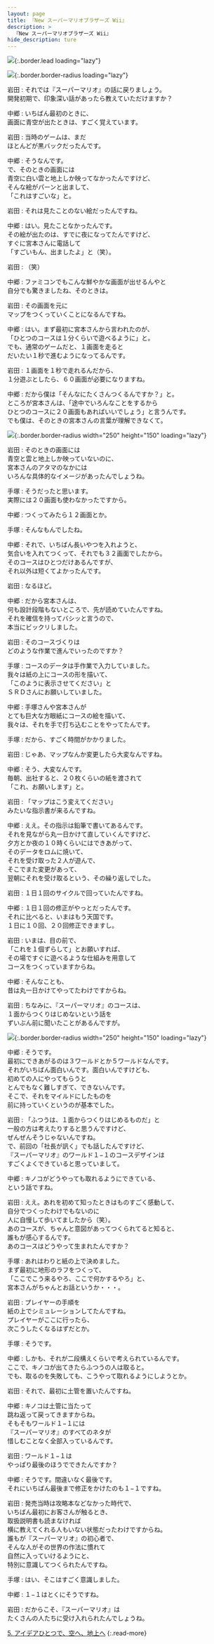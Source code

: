 ```yaml
---
layout: page
title: 『New スーパーマリオブラザーズ Wii』
description: >
  『New スーパーマリオブラザーズ Wii』
hide_description: ture
---
```


![](/others/interviews/jp/wii/smnj/vol2/img/mainvisual4.jpg){:.border.lead loading="lazy"}

![](/others/interviews/jp/wii/smnj/vol2/img/img_h2.gif){:.border.border-radius loading="lazy"}

岩田
: それでは『スーパーマリオ』の話に戻りましょう。<br>開発初期で、印象深い話があったら教えていただけますか？

中郷
: いちばん最初のときに、<br>画面に青空が出たときは、すごく覚えています。

岩田
: 当時のゲームは、まだ<br>ほとんどが黒バックだったんです。

中郷
: そうなんです。<br>で、そのときの画面には<br>青空に白い雲と地上しか映ってなかったんですけど、<br>そんな絵がパーンと出まして、<br>「これはすごいな」と。

岩田
: それは見たことのない絵だったんですね。

中郷
: はい。見たことなかったんです。<br>その絵が出たのは、すでに夜になってたんですけど、<br>すぐに宮本さんに電話して<br>「すごいもん、出ましたよ」と（笑）。

岩田
: （笑）

中郷
: ファミコンでもこんな鮮やかな画面が出せるんやと<br>自分でも驚きましたね、そのときは。

岩田
: その画面を元に<br>マップをつくっていくことになるんですね。

中郷
: はい。まず最初に宮本さんから言われたのが、<br>「ひとつのコースは１分くらいで遊べるように」と。<br>でも、通常のゲームだと、１画面を走ると<br>だいたい１秒で進むようになってるんです。

岩田
: １画面を１秒で走れるんだから、<br>１分遊ぶとしたら、６０画面が必要になりますね。

中郷
: だから僕は「そんなにたくさんつくるんですか？」と。<br>ところが宮本さんは、「途中でいろんなことをするから<br>ひとつのコースに２０画面もあればいいでしょう」と言うんです。<br>でも僕は、そのときの宮本さんの言葉が理解できなくて。

![](/others/interviews/jp/wii/smnj/vol2/img/photo11.jpg){:.border.border-radius width="250" height="150" loading="lazy"}

岩田
: そのときの画面には<br>青空と雲と地上しか映っていないのに、<br>宮本さんのアタマのなかには<br>いろんな具体的なイメージがあったんでしょうね。

手塚
: そうだったと思います。<br>実際には２０画面も使わなかったですから。

中郷
: つくってみたら１２画面とか。

手塚
: そんなもんでしたね。

中郷
: それで、いちばん長いやつを入れようと、<br>気合いを入れてつくって、それでも３２画面でしたから。<br>そのコースはひとつだけあるんですが、<br>それ以外は短くてよかったんです。

岩田
: なるほど。

中郷
: だから宮本さんは、<br>何も設計段階もないところで、先が読めていたんですね。<br>それを確信を持ってバシッと言うので、<br>本当にビックリしました。

岩田
: そのコースづくりは<br>どのような作業で進んでいったのですか？

手塚
: コースのデータは手作業で入力していました。<br>我々は紙の上にコースの形を描いて、<br>「このように表示させてください」と<br>ＳＲＤさんにお願いしていました。

中郷
: 手塚さんや宮本さんが<br>とても巨大な方眼紙にコースの絵を描いて、<br>我々は、それを手で打ち込むことをやってたんです。

手塚
: だから、すごく時間がかかりました。

岩田
: じゃあ、マップなんか変更したら大変なんですね。

中郷
: そう、大変なんです。<br>毎朝、出社すると、２０枚くらいの紙を渡されて<br>「これ、お願いします」と。

岩田
: 「マップはこう変えてください」<br>みたいな指示書が来るんですね。

中郷
: ええ。その指示は鉛筆で書いてあるんです。<br>それを見ながら丸一日かけて直していくんですけど、<br>夕方とか夜の１０時くらいにはできあがって、<br>そのデータをロムに焼いて、<br>それを受け取った２人が遊んで、<br>そこでまた変更があって、<br>翌朝にそれを受け取るという、その繰り返しでした。

岩田
: １日１回のサイクルで回っていたんですね。

中郷
: １日１回の修正がやっとだったんです。<br>それに比べると、いまはもう天国です。<br>１日に１０回、２０回修正できますし。

岩田
: いまは、目の前で、<br>「これを１個ずらして」とお願いすれば、<br>その場ですぐに遊べるような仕組みを用意して<br>コースをつくっていますからね。

中郷
: そんなことも、<br>昔は丸一日かけてやってたわけですからね。

岩田
: ちなみに、『スーパーマリオ』のコースは、<br>１面からつくりはじめないという話を<br>ずいぶん前に聞いたことがあるんですが。

![](/others/interviews/jp/wii/smnj/vol2/img/photo12.jpg){:.border.border-radius width="250" height="150" loading="lazy"}

中郷
: そうです。<br>最初にできあがるのは３ワールドとか５ワールドなんです。<br>それがいちばん面白いんです。面白いんですけども、<br>初めての人にやってもらうと<br>とんでもなく難しすぎて、できないんです。<br>そこで、それをマイルドにしたものを<br>前に持っていくというのが基本でした。

岩田
: 「ふつうは、１面からつくりはじめるものだ」と<br>一般の方は考えたりすると思うんですけど、<br>ぜんぜんそうじゃないんですね。<br>で、前回の「社長が訊く」でも話したんですけど、<br>『スーパーマリオ』のワールド１−１のコースデザインは<br>すごくよくできていると思っていまして。

中郷
: キノコがどうやっても取れるようにできている、<br>という話ですね。

岩田
: ええ。あれを初めて知ったときはものすごく感動して、<br>自分でつくったわけでもないのに<br>人に自慢して歩いてましたから（笑）。<br>あのコースが、ちゃんと意図があってつくられてると知ると、<br>誰もが感心するんです。<br>あのコースはどうやって生まれたんですか？

手塚
: あれはわりと紙の上で決めました。<br>まず最初に地形のラフをつくって、<br>「ここでこう来るやろ、ここで何かするやろ」と、<br>宮本さんがちゃんとお話というか・・・。

岩田
: プレイヤーの手順を<br>紙の上でシミュレーションしてたんですね。<br>プレイヤーがここに行ったら、<br>次こうしたくなるはずだとか。

手塚
: そうです。

中郷
: しかも、それが二段構えくらいで考えられているんです。<br>ここで、キノコが出てきたらふつうの人は取ると。<br>でも、取るのを失敗しても、こうやって取れるようにしようとか。

岩田
: それで、最初に土管を置いたんですね。

中郷
: キノコは土管に当たって<br>跳ね返って戻ってきますからね。<br>そもそもワールド１−１には<br>『スーパーマリオ』のすべてのネタが<br>惜しむことなく全部入っているんです。

岩田
: ワールド１−１は<br>やっぱり最後のほうでできたんですか？

中郷
: そうです。間違いなく最後です。<br>それにいちばん最後まで修正をかけたのも１−１ですね。

岩田
: 発売当時は攻略本などなかった時代で、<br>いちばん最初にお客さんが触るとき、<br>取扱説明書も読まなければ<br>横に教えてくれる人もいない状態だったわけですからね。<br>誰もが『スーパーマリオ』の初心者で、<br>そんな人がその世界の作法に慣れて<br>自然に入っていけるようにと、<br>特別に意識してつくられたんですね。

手塚
: はい、そこはすごく意識しました。

中郷
: １−１はとくにそうですね。

岩田
: だからこそ、『スーパーマリオ』は<br>たくさんの人たちに受け入れられたんでしょうね。

[5. アイデアひとつで、空へ、地上へ](5.md)
{:.read-more}

